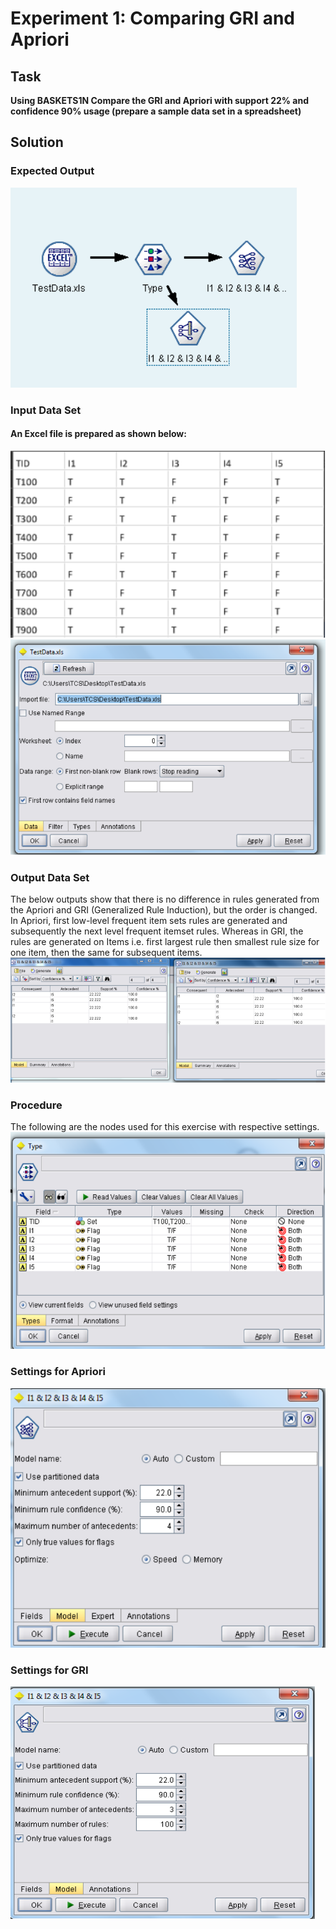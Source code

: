 # Experiment 1: Comparing GRI and Apriori

## Task
**Using BASKETS1N Compare the GRI and Apriori with support 22% and confidence 90% usage (prepare a sample data set in a spreadsheet)**

## Solution

### Expected Output
![Expected Output](images/image.png)

### Input Data Set
#### An Excel file is prepared as shown below:
![Input Data Set](images/image-1.png)
![Input Data Set](images/image-2.png)

### Output Data Set
The below outputs show that there is no difference in rules generated from the Apriori and GRI (Generalized Rule Induction), but the order is changed. In Apriori, first low-level frequent item sets rules are generated and subsequently the next level frequent itemset rules. Whereas in GRI, the rules are generated on Items i.e. first largest rule then smallest rule size for one item, then the same for subsequent items.
![Output Data Set](images/image-3.png)

### Procedure
The following are the nodes used for this exercise with respective settings.
![Procedure Nodes](images/image-4.png)

### Settings for Apriori
![Settings for Apriori](images/image-5.png)

### Settings for GRI
![Settings for GRI](images/image-6.png)